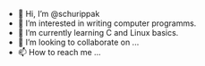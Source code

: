 - 👋 Hi, I’m @schurippak
- 👀 I’m interested in writing computer programms.  
- 🌱 I’m currently learning C and Linux basics.
- 💞️ I’m looking to collaborate on ...
- 📫 How to reach me ...

<!---
schurippak/schurippak is a ✨ special ✨ repository because its `README.md` (this file) appears on your GitHub profile.
You can click the Preview link to take a look at your changes.
--->
